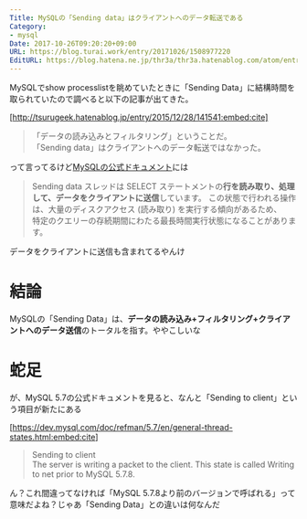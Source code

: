 ```yaml
---
Title: MySQLの「Sending data」はクライアントへのデータ転送である
Category:
- mysql
Date: 2017-10-26T09:20:20+09:00
URL: https://blog.turai.work/entry/20171026/1508977220
EditURL: https://blog.hatena.ne.jp/thr3a/thr3a.hatenablog.com/atom/entry/8599973812311397526
---
```


MySQLでshow processlistを眺めていたときに「Sending Data」に結構時間を取られていたので調べると以下の記事が出てきた。

[http://tsurugeek.hatenablog.jp/entry/2015/12/28/141541:embed:cite]

> 「データの読み込みとフィルタリング」ということだ。  
> 「Sending data」はクライアントへのデータ転送ではなかった。

って言ってるけど[MySQLの公式ドキュメント](https://dev.mysql.com/doc/refman/5.6/ja/general-thread-states.html)には

> Sending data
> スレッドは SELECT ステートメントの**行を読み取り、処理して、データをクライアントに送信**しています。 
> この状態で行われる操作は、大量のディスクアクセス (読み取り) を実行する傾向があるため、  
> 特定のクエリーの存続期間にわたる最長時間実行状態になることがあります。  

データをクライアントに送信も含まれてるやんけ

# 結論

MySQLの「Sending Data」は、**データの読み込み+フィルタリング+クライアントへのデータ送信**のトータルを指す。ややこしいな

# 蛇足

が、MySQL 5.7の公式ドキュメントを見ると、なんと「Sending to client」という項目が新たにある

[https://dev.mysql.com/doc/refman/5.7/en/general-thread-states.html:embed:cite]


> Sending to client  
> The server is writing a packet to the client. This state is called Writing to net prior to MySQL 5.7.8.

ん？これ間違ってなければ「MySQL 5.7.8より前のバージョンで呼ばれる」って意味だよね？じゃあ「Sending Data」との違いは何なんだ
